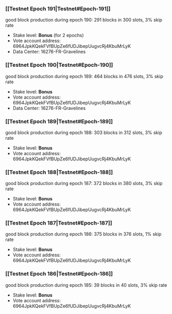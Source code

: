 ### [[Testnet Epoch 191|Testnet#Epoch-191]]
good block production during epoch 190: 291 blocks in 300 slots, 3% skip rate
* Stake level: **Bonus** (for 2 epochs)
* Vote account address: 6964JpkKQekFVfBUpZe6fUDJibepUugvcRj4KbuMrLyK
* Data Center: 16276-FR-Gravelines
### [[Testnet Epoch 190|Testnet#Epoch-190]]
good block production during epoch 189: 464 blocks in 476 slots, 3% skip rate
* Stake level: **Bonus**
* Vote account address: 6964JpkKQekFVfBUpZe6fUDJibepUugvcRj4KbuMrLyK
* Data Center: 16276-FR-Gravelines
### [[Testnet Epoch 189|Testnet#Epoch-189]]
good block production during epoch 188: 303 blocks in 312 slots, 3% skip rate
* Stake level: **Bonus**
* Vote account address: 6964JpkKQekFVfBUpZe6fUDJibepUugvcRj4KbuMrLyK
### [[Testnet Epoch 188|Testnet#Epoch-188]]
good block production during epoch 187: 372 blocks in 380 slots, 3% skip rate
* Stake level: **Bonus**
* Vote account address: 6964JpkKQekFVfBUpZe6fUDJibepUugvcRj4KbuMrLyK
### [[Testnet Epoch 187|Testnet#Epoch-187]]
good block production during epoch 186: 375 blocks in 376 slots, 1% skip rate
* Stake level: **Bonus**
* Vote account address: 6964JpkKQekFVfBUpZe6fUDJibepUugvcRj4KbuMrLyK
### [[Testnet Epoch 186|Testnet#Epoch-186]]
good block production during epoch 185: 39 blocks in 40 slots, 3% skip rate
* Stake level: **Bonus**
* Vote account address: 6964JpkKQekFVfBUpZe6fUDJibepUugvcRj4KbuMrLyK